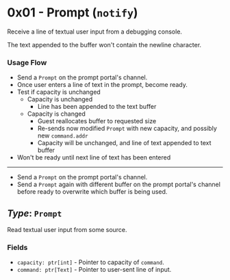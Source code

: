 # 0x01 - Prompt (`notify`) 

Receive a line of textual user input from a debugging console.

The text appended to the buffer won't contain the newline character.

### Usage Flow
 - Send a `Prompt` on the prompt portal's channel.
 - Once user enters a line of text in the prompt, become ready.
 - Test if capacity is unchanged
   - Capacity is unchanged
     - Line has been appended to the text buffer
   - Capacity is changed
     - Guest reallocates buffer to requested size
     - Re-sends now modified `Prompt` with new capacity, and possibly new
       `command.addr`
     - Capacity will be unchanged, and line of text appended to text buffer
 - Won't be ready until next line of text has been entered

---

 - Send a `Prompt` on the prompt portal's channel.
 - Send a `Prompt` again with different buffer on the prompt portal's channel
   before ready to overwrite which buffer is being used.

## *Type*: `Prompt`

Read textual user input from some source.

### Fields

 - `capacity: ptr[int]` - Pointer to capacity of `command`.
 - `command: ptr[Text]` - Pointer to user-sent line of input.
